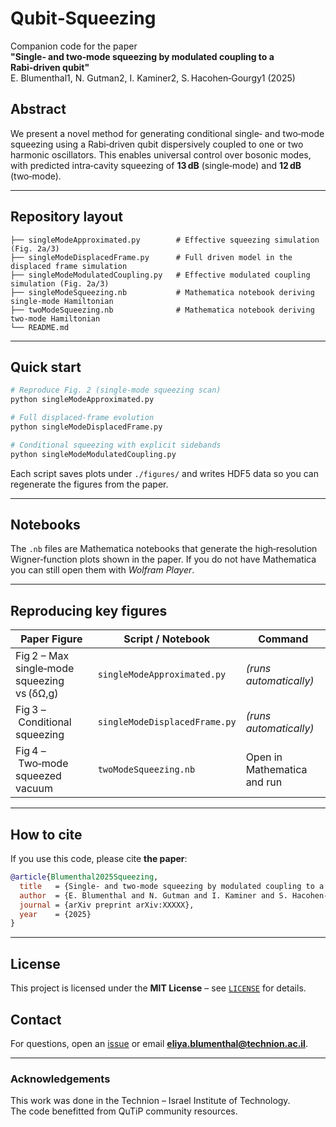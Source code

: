 # Qubit‑Squeezing

Companion code for the paper\
**"Single‑ and two‑mode squeezing by modulated coupling to a Rabi‑driven qubit"**\
E. Blumenthal1, N. Gutman2, I. Kaminer2, S. Hacohen‑Gourgy1 (2025)

## Abstract

We present a novel method for generating conditional single‑ and two‑mode squeezing using a Rabi‑driven qubit dispersively coupled to one or two harmonic oscillators. This enables universal control over bosonic modes, with predicted intra‑cavity squeezing of **13 dB** (single‑mode) and **12 dB** (two‑mode).

---

## Repository layout

```
├── singleModeApproximated.py        # Effective squeezing simulation (Fig. 2a/3)
├── singleModeDisplacedFrame.py      # Full driven model in the displaced frame simulation
├── singleModeModulatedCoupling.py   # Effective modulated coupling simulation (Fig. 2a/3)
├── singleModeSqueezing.nb           # Mathematica notebook deriving single-mode Hamiltonian
├── twoModeSqueezing.nb              # Mathematica notebook deriving two-mode Hamiltonian
└── README.md
```

---

## Quick start

```bash
# Reproduce Fig. 2 (single‑mode squeezing scan)
python singleModeApproximated.py

# Full displaced‑frame evolution
python singleModeDisplacedFrame.py

# Conditional squeezing with explicit sidebands
python singleModeModulatedCoupling.py
```

Each script saves plots under `./figures/` and writes HDF5 data so you can regenerate the figures from the paper.

---

## Notebooks

The `.nb` files are Mathematica notebooks that generate the high‑resolution Wigner‑function plots shown in the paper. If you do not have Mathematica you can still open them with *Wolfram Player*.

---

## Reproducing key figures

| Paper Figure                                | Script / Notebook             | Command                     |
| ------------------------------------------- | ----------------------------- | --------------------------- |
| Fig 2 – Max single‑mode squeezing vs (δΩ,g) | `singleModeApproximated.py`   | *(runs automatically)*      |
| Fig 3 – Conditional squeezing               | `singleModeDisplacedFrame.py` | *(runs automatically)*      |
| Fig 4 – Two‑mode squeezed vacuum            | `twoModeSqueezing.nb`         | Open in Mathematica and run |

---

## How to cite

If you use this code, please cite **the paper**:

```bibtex
@article{Blumenthal2025Squeezing,
  title   = {Single- and two-mode squeezing by modulated coupling to a Rabi driven qubit},
  author  = {E. Blumenthal and N. Gutman and I. Kaminer and S. Hacohen-Gourgy},
  journal = {arXiv preprint arXiv:XXXXX},
  year    = {2025}
}

```

---

## License

This project is licensed under the **MIT License** – see [`LICENSE`](LICENSE) for details.

## Contact

For questions, open an [issue](https://github.com/<your‑username>/qubitSqueezing/issues) or email [**eliya.blumenthal@technion.ac.il**](mailto\:eliya.blumenthal@technion.ac.il).

---

### Acknowledgements

This work was done in the Technion – Israel Institute of Technology.\
The code benefitted from QuTiP community resources.

